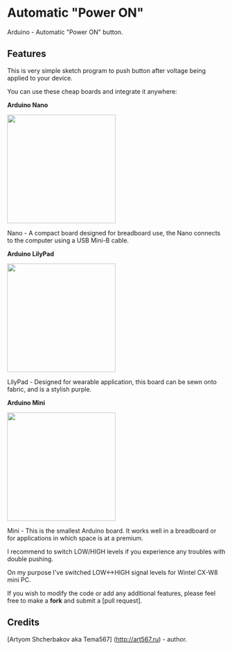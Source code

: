 Automatic "Power ON"
====================

Arduino - Automatic "Power ON" button.

Features
---------------------
This is very simple sketch program to push button after voltage being applied to your device.

You can use these cheap boards and integrate it anywhere:

**Arduino Nano**

<img src="http://i.imgur.com/AAedLVS.jpg" width="250">

Nano - A compact board designed for breadboard use, the Nano connects to the computer using a USB Mini-B cable.

**Arduino LilyPad**

<img src="http://i.imgur.com/5un6gQL.jpg" width="250">

LilyPad - Designed for wearable application, this board can be sewn onto fabric, and is a stylish purple.

**Arduino Mini**

<img src="http://i.imgur.com/wduVzDN.jpg" width="250">

Mini - This is the smallest Arduino board. It works well in a breadboard or for applications in which space is at a premium.



I recommend to switch LOW/HIGH levels if you experience any troubles with double pushing.

On my purpose I've switched LOW<->HIGH signal levels for Wintel CX-W8 mini PC.

If you wish to modify the code or add any additional features, please feel free to make a **fork** and submit a [pull request].


Credits
---------------------

[Artyom Shcherbakov aka Tema567] (http://art567.ru) - author.
